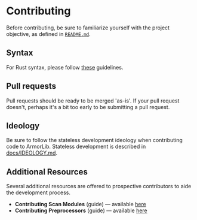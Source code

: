 # Contributing
Before contributing, be sure to familiarize yourself with the project objective, as defined in [`README.md`](README.md).

## Syntax
For Rust syntax, please follow [these](https://github.com/rust-lang-nursery/fmt-rfcs/blob/master/guide/guide.md) guidelines.

## Pull requests
Pull requests should be ready to be merged 'as-is'. If your pull request doesn't, perhaps it's a bit too early to be submitting a pull request.

## Ideology
Be sure to follow the stateless development ideology when contributing code to ArmorLib. Stateless development is described in [docs/IDEOLOGY.md](docs/IDEOLOGY.md).

## Additional Resources
Several additional resources are offered to prospective contributors to aide the development process.

* **Contributing Scan Modules** (guide) — available [here](docs/contributing/SCAN_MODULES.md)
* **Contributing Preprocessors** (guide) — available [here](docs/contributing/PREPROESSORS.md)
